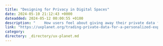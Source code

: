```yaml
---
title: "Designing for Privacy in Digital Spaces"
date: 2024-05-10 21:12:43 +0000
dateadded: 2024-05-12 00:00:55 +0100
description: "    How users feel about giving away their private data for algorithmic recommendation systems  Continue reading on UX Planet »  "
link: "https://uxplanet.org/trading-private-data-for-a-personalized-experience-c444e67f6162?source=rss----819cc2aaeee0---4"
category:
directory: _directory/ux-planet.md
---
```

